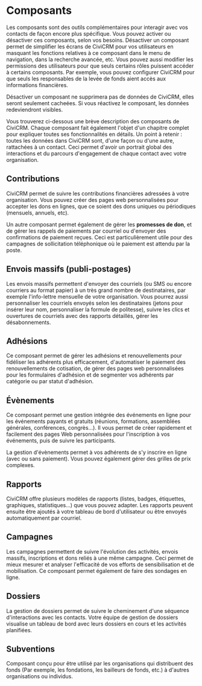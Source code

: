 Composants
===========

Les composants sont des outils complémentaires pour interagir avec vos contacts de façon encore plus spécifique. Vous pouvez activer ou désactiver ces composants, selon vos besoins. Désactiver un composant permet de simplifier les écrans de CiviCRM pour vos utilisateurs en masquant les fonctions relatives à ce composant dans le menu de navigation, dans la recherche avancée, etc. Vous pouvez aussi modifier les permissions des utilisateurs pour que seuls certains rôles puissent accéder à certains composants. Par exemple, vous pouvez configurer CiviCRM pour que seuls les responsables de la levée de fonds aient accès aux informations financières.

Désactiver un composant ne supprimera pas de données de CiviCRM, elles seront seulement cacheées. Si vous réactivez le composant, les données redeviendront visibles.

Vous trouverez ci-dessous une brève description des composants de CiviCRM. Chaque composant fait également l'objet d'un chapitre complet pour expliquer toutes ses fonctionnalités en détails. Un point à retenir : toutes les données dans CiviCRM sont, d'une façon ou d'une autre, rattachées à un contact. Ceci permet d'avoir un portrait global des interactions et du parcours d'engagement de chaque contact avec votre organisation.

Contributions
--------------

CiviCRM permet de suivre les contributions financières adressées à votre organisation. Vous pouvez créer des pages web personnalisées pour accepter les dons en lignes, que ce soient des dons uniques ou périodiques (mensuels, annuels, etc).

Un autre composant permet également de gérer les **promesses de don**, et de gérer les rappels de paiements par courriel ou d'envoyer des confirmations de paiement reçues. Ceci est particulièrement utile pour des campagnes de sollicitation téléphonique où le paiement est attendu par la poste.

Envois massifs (publi-postages)
---------------

Les envois massifs permettent d'envoyer des courriels (ou SMS ou encore courriers au format papier) à un très grand nombre de destinataires, par exemple l'info-lettre mensuelle de votre organisation. Vous pourrez aussi personnaliser les courriels envoyés selon les destinataires (jetons pour insérer leur nom, personnaliser la formule de politesse), suivre les clics et ouvertures de courriels avec des rapports détaillés, gérer les désabonnements.

Adhésions
---------

Ce composant permet de gérer les adhésions et renouvellements pour fidéliser les adhérents plus efficacement, d'automatiser le paiement des renouvellements de cotisation, de gérer des pages web personnalisées pour les formulaires d'adhésion et de segmenter vos adhérents par catégorie ou par statut d'adhésion.

Évènements
-------------

Ce composant permet une gestion intégrée des événements en ligne pour les événements payants et gratuits (réunions, formations, assemblées générales, conférences, congrès...). Il vous permet de créer rapidement et facilement des pages Web personnalisées pour l'inscription à vos événements, puis de suivre les participants.

La gestion d'évènements permet à vos adhérents de s'y inscrire en ligne (avec ou sans paiement). Vous pouvez également gérer des grilles de prix complexes.

Rapports
--------------

CiviCRM offre plusieurs modèles de rapports (listes, badges, étiquettes, graphiques, statistiques...) que vous pouvez adapter. Les rapports peuvent ensuite être ajoutés à votre tableau de bord d'utilisateur ou être envoyés automatiquement par courriel.

Campagnes
----------------

Les campagnes permettent de suivre l'évolution des activités, envois massifs, inscriptions et dons reliés à une même campagne. Ceci permet de mieux mesurer et analyser l'efficacité de vos efforts de sensibilisation et de mobilisation. Ce composant permet également de faire des sondages en ligne.

Dossiers
---------

La gestion de dossiers permet de suivre le cheminement d'une séquence d'interactions avec les contacts. Votre équipe de gestion de dossiers visualise un tableau de bord avec leurs dossiers en cours et les activités planifiées.

Subventions
-------------

Composant conçu pour être utilisé par les organisations qui distribuent des fonds (Par exemple, les fondations, les bailleurs de fonds, etc.) à d'autres organisations ou individus.
